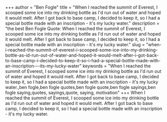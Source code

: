 +++
author = "Ben Fogle"
title = "When I reached the summit of Everest, I scooped some ice into my drinking bottle as I'd run out of water and hoped it would melt. After I got back to base camp, I decided to keep it, so I had a special bottle made with an inscription - it's my lucky water."
description = "the best Ben Fogle Quote: When I reached the summit of Everest, I scooped some ice into my drinking bottle as I'd run out of water and hoped it would melt. After I got back to base camp, I decided to keep it, so I had a special bottle made with an inscription - it's my lucky water."
slug = "when-i-reached-the-summit-of-everest-i-scooped-some-ice-into-my-drinking-bottle-as-id-run-out-of-water-and-hoped-it-would-melt-after-i-got-back-to-base-camp-i-decided-to-keep-it-so-i-had-a-special-bottle-made-with-an-inscription---its-my-lucky-water"
keywords = "When I reached the summit of Everest, I scooped some ice into my drinking bottle as I'd run out of water and hoped it would melt. After I got back to base camp, I decided to keep it, so I had a special bottle made with an inscription - it's my lucky water.,ben fogle,ben fogle quotes,ben fogle quote,ben fogle sayings,ben fogle saying,quotes, sayings,quote, saying, motivation"
+++
When I reached the summit of Everest, I scooped some ice into my drinking bottle as I'd run out of water and hoped it would melt. After I got back to base camp, I decided to keep it, so I had a special bottle made with an inscription - it's my lucky water.
